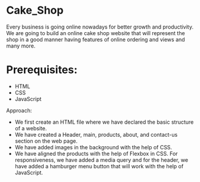 # Cake_Shop
Every business is going online nowadays for better growth and productivity. We are going to build an online cake shop website that will represent the shop in a good manner having features of online ordering and views and many more.

# Prerequisites:
- HTML
- CSS
- JavaScript


Approach:
- We first create an HTML file where we have declared the basic structure of a website.
- We have created a Header, main, products, about, and contact-us section on the web page.
- We have added images in the background with the help of CSS.
- We have aligned the products with the help of Flexbox in CSS.
For responsiveness, we have added a media query and for the header, we have added a hamburger menu button that will work with the help of JavaScript.

